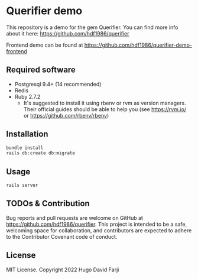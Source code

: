 # Querifier demo

This repository is a demo for the gem Querifier. You can find more info about it here:
https://github.com/hdf1986/querifier

Frontend demo can be found at https://github.com/hdf1986/querifier-demo-frontend

## Required software

- Postgresql 9.4+ (14 recommended)
- Redis
- Ruby 2.7.2
  - It's suggested to install it using rbenv or rvm as version managers. Their official guides should be able to help you (see https://rvm.io/ or https://github.com/rbenv/rbenv)

## Installation

```bash
bundle install
rails db:create db:migrate
```

## Usage

```bash
rails server
```


## TODOs & Contribution

Bug reports and pull requests are welcome on GitHub at https://github.com/hdf1986/querifier. This project is intended to be a safe, welcoming space for collaboration, and contributors are expected to adhere to the Contributor Covenant code of conduct.

## License

MIT License. Copyright 2022 Hugo David Farji
